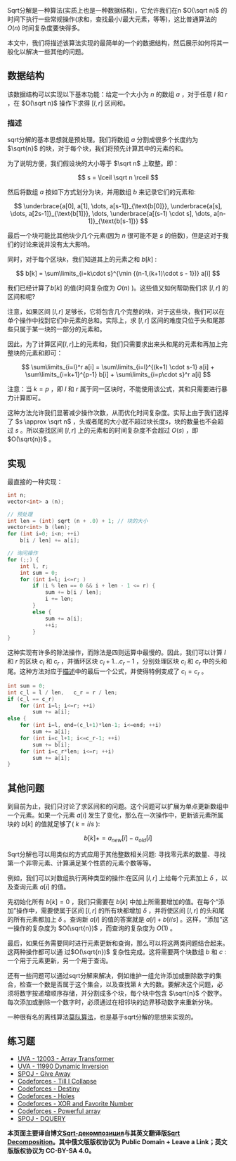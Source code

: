 Sqrt分解是一种算法(实质上也是一种数据结构)，它允许我们在n $O(\sqrt n)$ 的时间下执行一些常规操作(求和，查找最小/最大元素，等等)，这比普通算法的 $O(n)$ 时间复杂度要快得多。

本文中，我们将描述该算法实现的最简单的一个的数据结构，然后展示如何将其一般化以解决一些其他的问题。

## 数据结构

该数据结构可以实现以下基本功能：给定一个大小为 $n$ 的数组 $a$ ，对于任意 $l$ 和 $r$ ，在 $O(\sqrt n)$ 操作下求得 $[l,r]$ 区间和。

### 描述

sqrt分解的基本思想就是预处理。我们将数组 $a$ 分割成很多个长度约为 $\sqrt{n}$ 的块，对于每个块，我们将预先计算其中的元素的和。

为了说明方便，我们假设块的大小等于 $\sqrt n$ 上取整。即：

$$
s = \lceil \sqrt n \rceil 
$$

然后将数组 $a$ 按如下方式划分为块，并用数组 $b$ 来记录它们的元素和:

$$
 \underbrace{a[0], a[1], \dots, a[s-1]}_{\text{b[0]}}, \underbrace{a[s], \dots, a[2s-1]}_{\text{b[1]}}, \dots, \underbrace{a[(s-1) \cdot s], \dots, a[n-1]}_{\text{b[s-1]}} 
$$

最后一个块可能比其他块少几个元素(因为 $n$ 很可能不是 $s$ 的倍数)，但是这对于我们的讨论来说并没有太大影响。

同时，对于每个区块$k$，我们知道其上的元素之和 $b[k]$ :

$$ b[k] = \sum\limits_{i=k\cdot s}^{\min {(n-1,(k+1)\cdot s - 1})} a[i] $$

我们已经计算了$b[k]$ 的值(时间复杂度为 $O(n)$ )。这些值又如何帮助我们求 $[l, r]$ 的区间和呢?

注意，如果区间 $[l, r]$ 足够长，它将包含几个完整的块，对于这些块，我们可以在单个操作中找到它们中元素的总和。实际上，求 $[l, r]$ 区间的难度只位于头和尾那些只属于某一块的一部分的元素和。

因此，为了计算区间$[l, r]$上的元素和，我们只需要求出来头和尾的元素和再加上完整块的元素和即可：

$$ \sum\limits_{i=l}^r a[i] = \sum\limits_{i=l}^{(k+1) \cdot s-1} a[i] + \sum\limits_{i=k+1}^{p-1} b[i] + \sum\limits_{i=p\cdot s}^r a[i] $$

注意：当 $k = p$ ，即 $l$ 和 $r$ 属于同一区块时，不能使用该公式，其和只需要进行暴力计算即可。

这种方法允许我们显著减少操作次数，从而优化时间复杂度。实际上由于我们选择了 $s \approx \sqrt n$ ，头或者尾的大小就不超过块长度$s$，块的数量也不会超过 $s$ 。所以查找区间 $[l, r]$ 上的元素和的时间复杂度不会超过 $O(s)$ ，即 $O(\sqrt{n})$ 。

## 实现

最直接的一种实现：

```cpp
int n;
vector<int> a (n);

// 预处理
int len = (int) sqrt (n + .0) + 1; // 块的大小
vector<int> b (len);
for (int i=0; i<n; ++i)
    b[i / len] += a[i];

// 询问操作
for (;;) {
    int l, r;
    int sum = 0;
    for (int i=l; i<=r; )
        if (i % len == 0 && i + len - 1 <= r) {
            sum += b[i / len];
            i += len;
        }
        else {
            sum += a[i];
            ++i;
        }
}
```

这种实现有许多的除法操作，而除法是四则运算中最慢的。因此，我们可以计算 $l$ 和 $r$ 的区块 $c_l$ 和 $c_r$ ，并循环区块 $c_l+1 \dots c_r-1$ ，分别处理区块 $c_l$ 和 $c_r$ 中的头和尾。这种方法对应于[描述](#描述)中的最后一个公式，并使得特例变成了 $c_l = c_r$ 。

```cpp
int sum = 0;
int c_l = l / len,   c_r = r / len;
if (c_l == c_r)
    for (int i=l; i<=r; ++i)
        sum += a[i];
else {
    for (int i=l, end=(c_l+1)*len-1; i<=end; ++i)
        sum += a[i];
    for (int i=c_l+1; i<=c_r-1; ++i)
        sum += b[i];
    for (int i=c_r*len; i<=r; ++i)
        sum += a[i];
}
```

## 其他问题

到目前为止，我们只讨论了求区间和的问题。这个问题可以扩展为单点更新数组中一个元素。如果一个元素 $a[i]$ 发生了变化，那么在一次操作中，更新该元素所属块的 $b[k]$ 的值就足够了( $k = i / s$ ):

$$ b[k] += a_{new}[i] - a_{old}[i] $$

Sqrt分解也可以用类似的方式应用于其他整数相关问题: 寻找零元素的数量、寻找第一个非零元素、计算满足某个性质的元素个数等等。

例如，我们可以对数组执行两种类型的操作:在区间 $[l, r]$ 上给每个元素加上 $\delta$ ，以及查询元素 $a[i]$ 的值。

先初始化所有 $b[k] = 0$ ，我们只需要在 $b[k]$ 中加上所需要增加的值。在每个“添加”操作中，需要使属于区间 $[l, r]$ 的所有块都增加 $\delta$ ，并将使区间 $[l, r]$ 的头和尾的所有元素都加上 $\delta$ 。查询新 $a[i]$ 的值的答案就是 $a[i] + b[i/s]$ 。这样，“添加”这一操作的复杂度为 $O(\sqrt{n})$ ，而查询的复杂度为 $O(1)$ 。

最后，如果任务需要同时进行元素更新和查询，那么可以将这两类问题结合起来。这两种操作都可以通 过$O(\sqrt{n})$ 复杂性完成。这将需要两个块数组 $b$ 和 $c$ :一个用于元素更新，另一个用于查询。

还有一些问题可以通过sqrt分解来解决，例如维护一组允许添加或删除数字的集合，检查一个数是否属于这个集合，以及查找第 $k$ 大的数。要解决这个问题，必须将数字按递增顺序存储，并分割成多个块，每个块中包含 $\sqrt{n}$ 个数字。每次添加或删除一个数字时，必须通过在相邻块的边界移动数字来重新分块。

一种很有名的离线算法[莫队算法](../misc/mo-algo.md)，也是基于sqrt分解的思想来实现的。

## 练习题

* [UVA - 12003 - Array Transformer](https://uva.onlinejudge.org/index.php?option=com_onlinejudge&Itemid=8&page=show_problem&problem=3154)
* [UVA - 11990 Dynamic Inversion](https://uva.onlinejudge.org/index.php?option=com_onlinejudge&Itemid=8&page=show_problem&problem=3141)
* [SPOJ - Give Away](http://www.spoj.com/problems/GIVEAWAY/)
* [Codeforces - Till I Collapse](http://codeforces.com/contest/786/problem/C)
* [Codeforces - Destiny](http://codeforces.com/contest/840/problem/D)
* [Codeforces - Holes](http://codeforces.com/contest/13/problem/E)
* [Codeforces - XOR and Favorite Number](https://codeforces.com/problemset/problem/617/E)
* [Codeforces - Powerful array](http://codeforces.com/problemset/problem/86/D)
* [SPOJ - DQUERY](https://www.spoj.com/problems/DQUERY)

**本页面主要译自博文[Sqrt-декомпозиция](http://e-maxx.ru/algo/sqrt_decomposition)与其英文翻译版[Sqrt Decomposition](https://cp-algorithms.com/data_structures/sqrt_decomposition.html)。其中俄文版版权协议为 Public Domain + Leave a Link；英文版版权协议为 CC-BY-SA 4.0。**